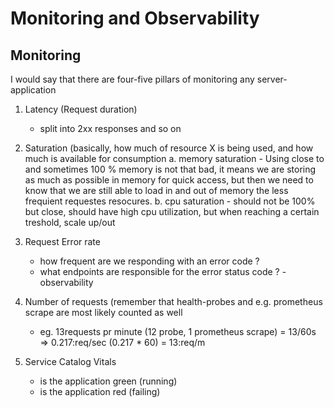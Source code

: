 # Monitoring and Observability

## Monitoring
I would say that there are four-five pillars of monitoring any server-application

1. Latency (Request duration)
    - split into 2xx responses and so on 
2. Saturation (basically, how much of resource X is being used, and how much is available for consumption
    a. memory saturation
        - Using close to and sometimes 100 % memory is not that bad, it means we are storing as much as possible in memory for quick access, but then we need to know that we are still able to load in and out of memory the less frequient requestes resocures.
    b. cpu saturation
        - should not be 100% but close, should have high cpu utilization, but when reaching a certain treshold, scale up/out

3. Request Error rate
    - how frequent are we responding with an error code ?
    - what endpoints are responsible for the error status code ? - observability

4. Number of requests (remember that health-probes and e.g. prometheus scrape are most likely counted as well
    - eg. 13requests pr minute (12 probe, 1 prometheus scrape) = 13/60s => 0.217:req/sec (0.217 * 60) = 13:req/m

5. Service Catalog Vitals
    - is the application green (running)
    - is the application red (failing)



